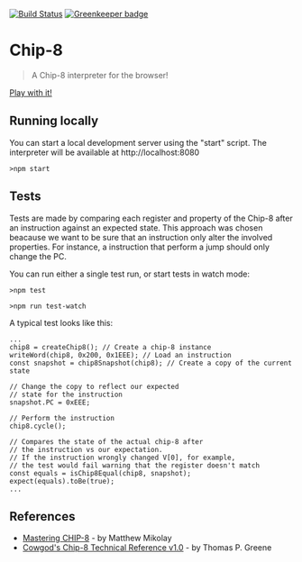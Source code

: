 [![Build Status](https://travis-ci.org/leandrogaspar/chip8.svg?branch=master)](https://travis-ci.org/leandrogaspar/chip8) [![Greenkeeper badge](https://badges.greenkeeper.io/leandrogaspar/chip8.svg)](https://greenkeeper.io/)

# Chip-8
> A Chip-8 interpreter for the browser!

[Play with it!](https://leandrogaspar.github.io/chip8/)


## Running locally

You can start a local development server using the "start" script. The interpreter will be available at http://localhost:8080

```shell
>npm start
```

## Tests

Tests are made by comparing each register and property of the Chip-8 after an instruction against an expected state. This approach was chosen beacause we want to be sure that an instruction only alter the involved properties. For instance, a instruction that perform a jump should only change the PC.

You can run either a single test run, or start tests in watch mode:

```shell
>npm test

>npm run test-watch
```

A typical test looks like this:

```code
...
chip8 = createChip8(); // Create a chip-8 instance
writeWord(chip8, 0x200, 0x1EEE); // Load an instruction
const snapshot = chip8Snapshot(chip8); // Create a copy of the current state

// Change the copy to reflect our expected
// state for the instruction
snapshot.PC = 0xEEE;

// Perform the instruction
chip8.cycle();

// Compares the state of the actual chip-8 after
// the instruction vs our expectation.
// If the instruction wrongly changed V[0], for example,
// the test would fail warning that the register doesn't match
const equals = isChip8Equal(chip8, snapshot);
expect(equals).toBe(true);
...
```

## References
* [Mastering CHIP-8](http://mattmik.com/files/chip8/mastering/chip8.html) - by Matthew Mikolay
* [Cowgod's Chip-8 Technical Reference v1.0](http://devernay.free.fr/hacks/chip8/C8TECH10.HTM) - by Thomas P. Greene
